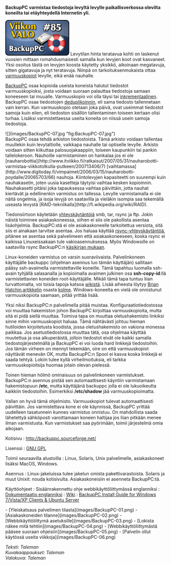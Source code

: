 <!--
Title: 2x33 BackupPC - Viikon VALO #85
Date: 2012/08/12
Pageimage: valo85-backuppc.png
Tags: Linux,Windows,Mac OS X,Solaris,Unix,Varmuuskopiointi
-->

**BackupPC varmistaa tiedostoja levyltä levylle paikallisverkossa
olevilta koneilta tai etäyhteydellä Internetin yli.**

![](images/valo85-backuppc.png "fig:valo85-backuppc.png") Levytilan hinta
teratavua kohti on laskenut vuosien mittaan romahdusmaisesti samalla kun
levyjen koot ovat kasvaneet. Yksi osoitus tästä on levyjen koosta
käytetty yksikkö, aikoinaan megatavuja, sitten gigatavuja ja nyt
teratavuja. Niinpä on tarkoituksenmukaista ottaa
[varmuuskopiot](http://fi.wikipedia.org/wiki/Varmuuskopiointi) levylle,
eikä enää nauhalle.

[BackupPC](http://backuppc.sourceforge.net/) osaa kopioida useista
koneista halutut tiedostot varmuuskopioksi, josta voidaan suoraan
palauttaa tiedostoja samaan koneeseen tai muualle. Varmuuskopio voi olla
täysi tai
[inkrementaalinen](http://www.recall.fi/why-recall/data-protection-terminology).
BackupPC osaa tiedostojen
[deduplikoinnin](http://www.tietoviikko.fi/taustat/deduplikointi+laakitsee+dataturvotusta/a317122),
eli sama tiedosto tallennetaan vain kerran. Kun varmuuskopio otetaan
joka päivä, ovat useimmat tiedostot samoja kuin eilen, eli tiedoston
sisällön tallentaminen toiseen kertaan olisi turhaa. Lisäksi
varmistettaessa useita koneita on niissä usein samoja tiedostoja.

<div markdown="1" class="rightimage">
![](images/BackupPC-07.jpg "fig:BackupPC-07.jpg")
</div>
BackupPC osaa tehdä arkiston tiedostoista. Tämä arkisto voidaan
tallentaa muullekin kuin levytaltiolle, vaikkapa nauhalle tai optiselle
levylle. Arkisto voidaan sitten kiikuttaa palosuojakaappiin, toiseen
kaupunkiin tai pankin tallelokeroon.
Nauhoille varmistaminen on hankalaa jos ei ole
[nauharobottia](http://www.itviikko.fi/ratkaisut/2007/05/31/nauharobotti-varmistaa-viikkotolkulla-putkeen/200713406/7)
[vaihtamassa](http://www.digitoday.fi/vimpaimet/2006/03/15/nauharobotti-poydalle/20065703/66)
nauhoja. Kiintolevyjen kapasiteetti on suurempi kuin nauhakasetin, joten
uusia kasetteja täytyisi vaihtaa kesken kopioinnin. Nauhakasetti pitäisi
joka tapauksessa vaihtaa päivittäin, jotta nauhat kiertävät ja
edellinenkin varmistus on tallessa. Levylle varmistamalla ei ole näitä
ongelmia, ja isoja levyjä on saatavilla ja vieläkin isompia saa
tekemällä useasta levystä
[RAID-tekniikalla](http://fi.wikipedia.org/wiki/RAID).

Tiedonsiirtoon käytetään
[yhteyskäytäntöjä](http://fi.wikipedia.org/wiki/Protokolla_(tietoliikenne))
smb, tar, rsync ja ftp. Jokin näistä toiminee asiakaskoneessa, siihen ei
siis ole pakollista asentaa lisäohjelmia. BackupPC:stä ei ole
asiakaskoneelle tarkoitettua versiota, sitä siis ei ainakaan tarvitse
asentaa. Jos haluaa käyttää
[rsync-yhteyskäytäntöä](http://en.wikipedia.org/wiki/Rsync), pitänee se
asentaa sekä palvelimeen että asiakaskoneeseen, koska rsync ei kaikissa
Linuxeissakaan tule vakioasennuksessa. Myös Windowsille on saatavilla
rsync BackupPC:n [käsikirjan
mukaan](http://backuppc.sourceforge.net/faq/BackupPC.html#step_5__client_setup).

Linux-koneiden varmistus on varsin suoraviivaista. Palvelinkoneen
käyttäjälle backuppc (ohjelman asennus luo tämän käyttäjän) sallitaan
pääsy ssh-avaimella varmistettaville koneille. Tämä tapahtuu luomalla
ssh-avain tyhjällä salasanalla ja kopioimalla avaimen julkinen osa
**ssh-copy-id**:llä varmistettavien koneiden root-käyttäjälle. Mikäli
tämä tapa tuntuu liian turvattomalta, voi toisia tapoja katsoa
[wikistä](http://backuppc.sourceforge.net/faq/ssh.html#how_can_client_access_as_root_be_avoided).
Lisää aiheesta löytyy [Brian Hatchin
artikkelin](http://www.hackinglinuxexposed.com/articles/20021211.html)
osasta
[kolme](http://www.hackinglinuxexposed.com/articles/20030109.html).
Windows-koneelta en vielä ole onnistunut varmuuskopiota saamaan, pitää
yrittää lisää.

Yksi niksi BackupPC:n palvelimella pitää muistaa.
Konfiguraatiotiedostossa voi muuttaa hakemiston johon BackupPC
kirjoittaa varmuuskopioita, mutta sitä ei pidä siellä muuttaa. Toimiva
tapa on muuttaa oletushakemisto linkiksi sinne mihin varmuuskopiot
haluaa. Tämä nähtävästi johtuu hieman hutiloiden kirjoitetusta koodista,
jossa oletushakemisto on vakiona monessa paikkaa. Jos asetustiedostossa
muuttaa tätä, osa ohjelmaa käyttää muutettua ja osa alkuperäistä,
jolloin tiedostot eivät ole kaikki samalla tiedostojärjestelmällä ja
BackupPC ei voi luoda hard linkkejä tiedostoihin. Jos tämän virheen on
mennyt tekemään, oire on että varmuuskopiot näyttävät menevän OK, mutta
BackupPC:n Spool ei kasva koska linkkejä ei saada tehtyä. Lokiin tulee
kyllä virheilmoituksia, eli tarkka varmuuskopioitsija huomaa jotain
olevan pielessä.

Toinen hieman hölmö ominaisuus on palvelinkoneen varmistukset.
BackupPC:n asennus pistää sen automaattisesti käyntiin varmistamaan
hakemistopuun **/etc**, mutta käyttäjänä backuppc jolla ei ole
lukuoikeutta kaikkiin tiedostoihin. Esimerkiksi **/etc/shadow** jää
varmuuskopioimatta.

Vallan on hyvä tämä ohjelmisto. Varmuuskopiot tulevat automaattisesti
päivittäin. Jos varmistettava kone ei ole käynnissä, BackupPC yrittää
uudelleen tasatunnein kunnes varmistus onnistuu. On mahdollista saada
lähetettyä sähköposti varoittamaan koneen haltijaa jos liian pitkään
menee ilman varmistusta. Kun varmistukset saa pyörimään, toimii
järjestelmä omia aikojaan.

Kotisivu
:   <http://backuppc.sourceforge.net/>

Lisenssi
:   [GNU GPL](GNU_GPL)

Toimii seuraavilla alustoilla
:   Linux, Solaris, Unix palvelimelle, asiakaskoneet lisäksi MacOS,
    Windows.

Asennus
:   Linux-jakeluissa tulee jakelun omista pakettivarastoista. Solaris ja
    muut Unixit: nouda kotisivulta. Asiakaskoneisiin ei asenneta
    BackupPC:tä.

Käyttöohjeet
:   Sisäänrakennettu ohje webbikäyttöliittymässä englanniksi
:   [Dokumentaatio
    englanniksi](http://backuppc.sourceforge.net/faq/BackupPC.html)
:   [Wiki](http://sourceforge.net/apps/mediawiki/backuppc/index.php?title=Main_Page)
:   [BackupPC Install Guide for Windows 7/Vista/XP Clients & Ubuntu
    Server](http://www.cs.umd.edu/~cdunne/projs/backuppc_guide.html)

<div class="psgallery" markdown="1">
-   [Yleiskatsaus palvelimen tilasta](images/BackupPC-01.png)
-   [Asiakaskoneiden tilanne](images/BackupPC-02.png)
-   [Webbikäyttöliittymä asetuksille](images/BackupPC-03.png)
-   [Lokista näkee mitä tehtiin](images/BackupPC-04.png)
-   [Webbikäyttöliittymästä pääsee suoraan ohjeisiin](images/BackupPC-05.png)
-   [Palvelin ollut käytössä useita viikkoja](images/BackupPC-06.png)
</div>

*Teksti: Taleman* <br />
*Kuvakaappaukset: Taleman* <br />
*Valokuva: Taleman*
